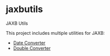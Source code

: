 # jaxbutils
JAXB Utils

This project includes multiple utilities for JAXB:

* [Date Converter](https://github.com/fribeiro1/jaxbutils/tree/master/DateConverter)
* [Double Converter](https://github.com/fribeiro1/jaxbutils/tree/master/DoubleConverter)